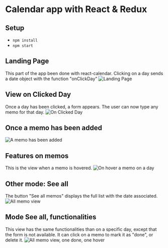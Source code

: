 # Calendar app with React & Redux

## Setup
- ```npm install```
- ```npm start```

## Landing Page
This part of the app been done with react-calendar. Clicking on a day sends a date object with the function "onClickDay"
![Landing Page](https://img15.hostingpics.net/pics/299537Capturedecran20171214a182716.png "Landing Page")

## View on Clicked Day
Once a day has been clicked, a form appears. The user can now type any memo for that day.
![On Clicked Day](https://img15.hostingpics.net/pics/609309Capturedecran20171214a181951.png "On Clicked Day")

## Once a memo has been added
![A memo has been added](https://img15.hostingpics.net/pics/716022Capturedecran20171214a182031.png "A memo has been added")

## Features on memos
This is the view when a memo is hovered.
![On hover a memo on a day](https://img15.hostingpics.net/pics/373815Capturedecran20171214a182041.png "On hover a memo on a day")

## Other mode: See all
The button "See all memos" displays the full list with the date associated.
![All memo view](https://img15.hostingpics.net/pics/822479Capturedecran20171214a182111.png "On hover a memo on a day")

## Mode See all, functionalities
This view has the same functionalities than on a specific day, except that the form is not available. It can click on a memo to mark it as "done", or delete it.
![All memo view, one done, one hover](https://img15.hostingpics.net/pics/764575Capturedecran20171214a182204.png "All memo view")
